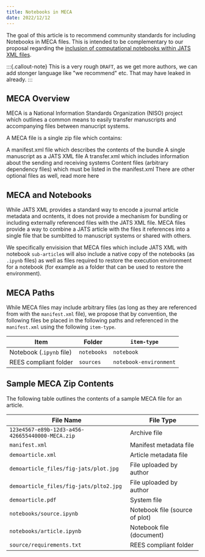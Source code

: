 ```yaml
---
title: Notebooks in MECA
date: 2022/12/12
---
```


The goal of this article is to recommend community standards for including Notebooks in MECA files. This is intended to be complementary to our proposal regarding the [inclusion of computational notebooks within JATS XML files](https://github.com/curvenote/notebooks-now/blob/main/02-notebooks-as-jats.md).

:::{.callout-note}
This is a very rough `DRAFT`, as we get more authors, we can add stonger language like "we recommend" etc. That may have leaked in already.
:::

## MECA Overview

MECA is a National Information Standards Organization (NISO) project which outlines a common means to easily transfer manuscripts and accompanying files between manucript systems.

A MECA file is a single zip file which contains:

A manifest.xml file which describes the contents of the bundle A single manuscript as a JATS XML file A transfer.xml which includes information about the sending and receiving systems Content files (arbitrary dependency files) which must be listed in the manifest.xml There are other optional files as well, read more here

## MECA and Notebooks

While JATS XML provides a standard way to encode a journal article metadata and ocntents, it does not provide a mechanism for bundling or including externally referenced files with the JATS XML file. MECA files provide a way to combine a JATS article with the files it references into a single file that be sumbitted to manuscript systems or shared with others.

We specifically envisision that MECA files which include JATS XML with notebook `sub-article`s will also include a native copy of the notebooks (as `.ipynb` files) as well as files required to restore the execution environment for a notebook (for example as a folder that can be used to restore the environment).

## MECA Paths

While MECA files may include arbitrary files (as long as they are referenced from with the `manifest.xml` file), we propose that by convention, the following files be placed in the following paths and referenced in the `manifest.xml` using the following `item-type`.

| Item                     | Folder      | `item-type`            |
|--------------------------|-------------|------------------------|
| Notebook (.`ipynb` file) | `notebooks` | `notebook`             |
| REES compliant folder    | `sources`   | `notebook-environment` |

## Sample MECA Zip Contents

The following table outlines the contents of a sample MECA file for an article.

| File Name                                       | File Type                      |
|---------------------------------------|---------------------------------|
| `123e4567-e89b-12d3-a456-426655440000-MECA.zip` | Archive file                   |
| `manifest.xml`                                  | Manifest metadata file         |
| `demoarticle.xml`                               | Article metadata file          |
| `demoarticle_files/fig-jats/plot.jpg`           | File uploaded by author        |
| `demoarticle_files/fig-jats/plto2.jpg`          | File uploaded by author        |
| `demoarticle.pdf`                               | System file                    |
| `notebooks/source.ipynb`                        | Notebook file (source of plot) |
| `notebooks/article.ipynb`                       | Notebook file (document)       |
| `source/requirements.txt`                       | REES compliant folder          |
